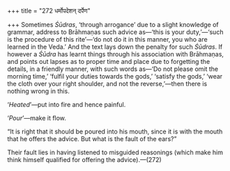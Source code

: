 +++
title = "272 धर्मोपदेशन् दर्पेण"

+++
Sometimes *Śūdras*, ‘through arrogance’ due to a slight knowledge of
grammar, address to Brāhmaṇas such advice as—‘this is your duty,’—‘such
is the procedure of this rite’—‘do not do it in this manner, you who are
learned in the Veda.’ And the text lays down the penalty for such
*Śūdras*. If however a *Śūdra* has learnt things through his association
with Brāhmaṇas, and points out lapses as to proper time and place due to
forgetting the details, in a friendly manner, with such words as—‘Do not
please omit the morning time,’ ‘fulfil your duties towards the gods,’
‘satisfy the gods,’ ‘wear the cloth over your right shoulder, and not
the reverse,’—then there is nothing wrong in this.

‘*Heated*’—put into fire and hence painful.

‘*Pour*’—make it flow.

“It is right that it should be poured into his mouth, since it is with
the mouth that he offers the advice. But what is the fault of the ears?”

Their fault lies in having listened to misguided reasonings (which make
him think himself qualified for offering the advice).—(272)


